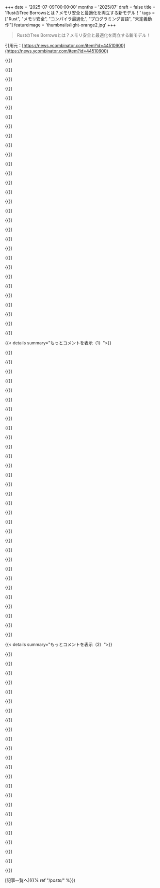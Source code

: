+++
date = '2025-07-09T00:00:00'
months = '2025/07'
draft = false
title = 'RustのTree Borrowsとは？メモリ安全と最適化を両立する新モデル！'
tags = ["Rust", "メモリ安全", "コンパイラ最適化", "プログラミング言語", "未定義動作"]
featureimage = 'thumbnails/light-orange2.jpg'
+++

> RustのTree Borrowsとは？メモリ安全と最適化を両立する新モデル！

引用元：[https://news.ycombinator.com/item?id=44510600](https://news.ycombinator.com/item?id=44510600)




{{<matomeQuote body="Ralf Jungの最近のブログ投稿でTree Borrowsに関する追加情報が出てるよ: https://www.ralfj.de/blog/2025/07/07/tree-borrows-paper.html。おまけに、彼のグループがRustの方言でRustの操作セマンティクスを正確に定義してるって話の最近の講演も: https://youtube.com/watch?v=yoeuW_dSe0o" userName="kibwen" createdAt="2025/07/09 15:04:21" color="#ff33a1">}}




{{<matomeQuote body="コンパイラが型システムの強力な保証、特にポインタのエイリアシングを最適化に利用したいってのは本当？Linus TorvaldsはCの厳密なエイリアシングルールは面倒なだけって長年主張してて、俺も納得。これはその例の一つね: https://lore.kernel.org/all/CAHk-=wgq1DvgNVoodk7JKc6BuU1m9Un...。Rustは根本的に違うのかな？unsafeを伴うとそうでもなさそうだけど。" userName="jcalvinowens" createdAt="2025/07/09 18:21:04" color="#45d325">}}




{{<matomeQuote body="Cの厳密なエイリアシングルールはひどいってのは同意。Rustで提案してるルールは全然違うんだ。コンパイラにとってもっと有用だし、俺としてはプログラマにとっても負担が少ないと思う。言語内でオプトアウトもできるし、生のポインタを使えばいい。それに、コードをチェックするツールもあるよ。結局、言語設計って何でもトレードオフだからね。でもRustではこの種の最適化に関して新しいスイートスポットを見つけられたんじゃないかなって思ってる。時間が教えてくれるさ。" userName="ralfj" createdAt="2025/07/09 18:28:50" color="#38d3d3">}}




{{<matomeQuote body="unsafe Rustを大量に書いてる身としては、君たちやopsemチームの活動に感謝してるよ。CのUBやエイリアシング、volatile/MMIOのルールは本当に理解しにくいし、スタックオーバーフローの適当な回答に頼るしかない。Rustはまだ仕様が未完成だから最初は難しいけど、セマンティクスがいかにクリーンか気づいたんだ。Tree Borrowsは「&mutが生きている間は、その参照から派生したポインタか参照経由でしか値にアクセスできない」って基本に落ち着くし、Cの抽象マシンよりはるかにシンプルで分かりやすい。MiniRustとかエイリアシングモデルがリファレンスに載るのが楽しみだよ。そうなればunsafe RustはCよりずっと自信を持って書けるようになるだろうね。出版おめでとう、そして君たちの努力に感謝。" userName="NobodyNada" createdAt="2025/07/09 21:12:23" color="#ff5c5c">}}




{{<matomeQuote body="Cでは互換性のある型ならポインタをエイリアスできるけど、Rustの可変参照ではそうじゃない。RustのルールはベテランRust開発者でさえ躓かせたんだ: https://github.com/rust-lang/rust/commit/71f5cfb21f3fd2f1740...。MIRIがなかったら、多くのRust開発者はunsafeを理解しようとすらしないから困るだろうね。MIRIも完璧じゃないし、ベテランRust開発者はMIRIに頼らなくてもUBフリーなコードを書けるべきだったんだ。" userName="gronpi" createdAt="2025/07/10 04:37:43" color="#45d325">}}




{{<matomeQuote body="Linusがコンパイラについて言うことは話半分で聞いとけって感じだね。彼はOSカーネルを書く人でコンパイラじゃないし、かなり違う領域だから。エイリアス解析は最近のパフォーマンスにはすごく重要だよ。でも、最大の恩恵は一番シンプルなヒューリスティックから生まれるってことも覚えておくべきだね。LLVMで言うならBasicAAとか。本当に聞きたいのは、基本的なテスト以上のエイリアス解析にどんな価値があるかってことだろ？俺の推測だと、理論上完璧なエイリアス解析でも、Linuxカーネルみたいな非HPCコードでも20%くらいの速度向上にとどまるんじゃないかな。" userName="jcranmer" createdAt="2025/07/09 21:22:57" color="#ff5c5c">}}




{{<matomeQuote body="状況はそこまで悪くないよ。unsafeコードのルールは昔はひどく定義されてたけど、今はかなり明確化が進んでるし、Tree Borrowsみたいな明確なエイリアシングモデルがあれば、Cのより理解しやすいはず。君がリンクしたコードの問題は、エイリアスされた異なる型のポインタを介して未定義のバイトにアクセスしてたことでしょ？当時はMaybeUninitも新しい概念だったし。今ならベテランRust開発者はもっとうまく対応できると思うな。" userName="GolDDranks" createdAt="2025/07/10 06:07:38" color="#38d3d3">}}




{{<matomeQuote body="本当に申し訳ないけど、君はCのデフォルトであるTBAA（Type-Based Alias Analysis）が、Rustの可変参照が持ってるエイリアシングなしの状態よりも、一般的に簡単だってことを認めてないよね。これは大きな違いなんだ。Cコードは_restrict_を使って似たようなエイリアシングをオプトインできるけど、それはオプトインだよ。Rustでは常にオンだ。それに、Rustの標準ライブラリにも新しいUBがあるんだぜ: https://github.com/rust-lang/rust/pull/139553" userName="hamcocar" createdAt="2025/07/10 07:09:03" color="#38d3d3">}}




{{<matomeQuote body="社名は言えないけど、うちの製品も-fno-strict-aliasingを使ってるよ。これらの最適化の問題は、エイリアシングが絶対に起こらないと証明できた場合にのみ安全だってこと。C++だと、それは停止性問題の解決とほぼ同じだ。Rustのより強力な型システムなら、特定のケースでエイリアシングが起こらないことを証明できる可能性があると俺は思ってる。どのみち、ホットコードでは厳密エイリアシングによって可能になる最適化を手動でいつでもできるけど、誤コンパイルでお客様がデータを失うような事態は絶対に避けたいからね。" userName="Asooka" createdAt="2025/07/09 18:30:43" color="#45d325">}}




{{<matomeQuote body="厳密エイリアシングルールは、十分に表現力があって理にかなっていれば有用だけど、そうじゃなきゃ無駄な頭痛の種を作るか、全く無効にされるだけだ。Cの厳密エイリアシングルールがかなり壊れてるってことには、ほとんど異論ないと思う。Rustみたいな言語がもっと道理にかなった厳密エイリアシングルールで設計できない理由はないよ。C++ですら、Cよりも厳密エイリアシングに関して柔軟なパスを提供するのに力を入れてきた。でもLinusと同じく、俺も明白な狭いケース以外ではあまり違いがない気がするね。" userName="jandrewrogers" createdAt="2025/07/09 19:31:23" color="#785bff">}}




{{<matomeQuote body="TBAAがRustのno aliasingより簡単って意見、納得できないね。Rustのミュータブル参照は静的チェックされてるから安全だし、生ポインタならCより簡単だよ。難しいのはミュータブル参照と生ポインタを混ぜる場合だけど、ほとんどのRustコードじゃそんなことしないし、すべきじゃない。残りの5%で理解が必要なのは、それだけRustができることが多いからさ。" userName="GolDDranks" createdAt="2025/07/10 07:37:10" color="#38d3d3">}}




{{<matomeQuote body="RustのエイリアシングルールがC/C++のstrict aliasingより難しいって？それは違うよ。C/C++のstrict aliasingはTBAAとも呼ばれて、型が互換ならエイリアスできるけど、Rustのミュータブル参照は型が同じでも絶対にエイリアスしないんだ。むしろCの_restrict_に近いね。ちなみにLinuxカーネルはstrict aliasing最適化を無効にしてるぞ。" userName="gronpi" createdAt="2025/07/10 05:02:31" color="#785bff">}}




{{<matomeQuote body="もう一つのデータだよ。Appleのコンパイラチームがstrict aliasingをデフォルトにした時、主要ワークロードが5-10%速くなったってさ。修正も予想より簡単だったんだって。俺は当時、「-fstrict-aliasing」は間違ったコードを生成するフラグだと思ってたけど、彼らのデータを見て考えが変わったね。<br>参照: https://lobste.rs/s/yubalv/pointers_are_complicated_ii_we_ne..." userName="oconnor663" createdAt="2025/07/09 22:04:35" color="#ff5c5c">}}




{{<matomeQuote body="RustのエイリアシングルールはCと全然違うんだ。Cの`restrict`なんて`clang`と`gcc`で関数引数にしか効かない印象だし、型ベースエイリアシングは使いにくい上に、違う型に再解釈するのに`memcpy`を強制するからマジ面倒だぜ。Rustの参照はライフタイムとかミュータビリティが細かく設定されてて、物理型を気にせず`&mut i32`と`&mut i64`みたいに同じメモリを再解釈できるんだ。もちろんunsafeコードで`&mut`が重複しない限り、安全にね。" userName="dzaima" createdAt="2025/07/09 18:42:19" color="#ff33a1">}}




{{<matomeQuote body="Rustの安全なコードでは、エイリアシングが起こらないってことは、どんな場合でも保証されてるんだぜ。ライブラリをまたいでても、マルチスレッドのコードでも、全部保証されてるんだから、安心していいよ。" userName="pornel" createdAt="2025/07/09 18:37:29" color="#38d3d3">}}




{{<matomeQuote body="Cには型が互換な場合にだけ効くオプトアウトがあるけど、Rustにはいつも効くオプトアウトがあるんだ。全てのアクセスで生ポインタ（または内部可変共有参照）を使えば、エイリアシングの心配は一切なくなるからね。" userName="ralfj" createdAt="2025/07/10 06:59:22" color="#ff5733">}}




{{<matomeQuote body="Linusはコンパイラじゃなくてカーネルを書いてるから、コンパイラ開発者が想像するよりもずっと実践的なユースケースを知ってるはずだ。もしかしたら彼の方がもっと言うべきことがあるんじゃないかな。" userName="kunley" createdAt="2025/07/10 06:30:34" color="">}}




{{<matomeQuote body="RustのエイリアシングルールがC/C++より難しいって？それは主観的な意見だろ。Rustの方がエイリアシングが正しいコードを書きやすい証拠はあるぜ。多くのCコードベースは諦めて`-fno-strict-aliasing`を使ってるし、Cの型互換は`memcpy`が必要で役に立たない。Rustは生ポインタを使えばエイリアシング要件を常にオプトアウトできて、余分なコピーもいらない。Miriだってエイリアシングを正しくするのは他のUBと同じくらいだって示してるんだ。誰かCのコードベースにstrict aliasing sanitizerを走らせてみてほしいね、きっと大量のUBが見つかるだろうな。" userName="ralfj" createdAt="2025/07/10 07:12:57" color="#ff5733">}}




{{<matomeQuote body="`int64_t`の異なる型を作れないって？いや、作れるよ！`NoAlias＜T, Tag＞`ってクラステンプレートを作って型をラップすればいいんだ。`Tag`は前方宣言だけでいい。そうすれば`NoAlias＜int64_t, Tag1＞`と`NoAlias＜int64_t, Tag2＞`は絶対にエイリアスしない。これ、実際に少し役に立ったことがあったんだぜ。" userName="nhaehnle" createdAt="2025/07/10 03:59:14" color="#ff5733">}}




{{<matomeQuote body="ごめんけど、お前の議論はひどすぎるな。Cではキャストや共用体を使わなきゃ型システムが非互換なポインタの使用を防いでくれるし、C++はもっとキャストを避けられる。Rustのミュータブル参照は同じ型でもエイリアスできないから違うんだよ。お前のMiriだって、この単純なコードがUBだって言うだろ？<br>参照: https://play.rust-lang.org/?version=stable&mode=debug&editio...<br>Miriが全てを扱えないし遅いのは知ってるよ。こんな程度の低い議論を出してくるとは驚きだね。" userName="hamcocar" createdAt="2025/07/10 08:05:09" color="#45d325">}}




{{<matomeQuote body="Tree Borrowsは配列や数値計算コードで役に立つけど、それ以外はほとんど使えないだろうね。数値計算の人たちがコンパイラ最適化の多くを支援したから、strict aliasingが生まれたんだよ。" userName="tliltocatl" createdAt="2025/07/09 21:28:34" color="#785bff">}}




{{<matomeQuote body="Tree Borrowsは使うライブラリに未定義動作（UB）がないことが必要だよ。`unsafe`を使ってなくても、ライブラリがUBを持ってるなら、UBが発生する可能性がある。だからRustコードに`unsafe`がなくてもMIRIを走らせるのがいい考えかもしれないね。RustのstdlibみたいなライブラリもUBを持つことがあるから。https://github.com/rust-lang/rust/pull/139553" userName="gronpi" createdAt="2025/07/10 05:06:11" color="#ff5c5c">}}




{{<matomeQuote body="MIRIが全てのケースを網羅できるとは限らない一例がこれだよ。https://github.com/rust-lang/rust/pull/139553#issuecomment-2...この問題はRust stdlibのUBを診断する一環だったんだ。" userName="gronpi" createdAt="2025/07/10 04:45:38" color="">}}




{{<matomeQuote body="コンパイラの開発者が”本当のプログラマーじゃない”なんて言うのは失礼だよ。でも、コンパイラの最適化のほとんどは、コンパイラエンジニアが頭で考えたのではなく、誰かのコードで実際の問題が起きたことがきっかけなんだ。" userName="jcranmer" createdAt="2025/07/10 13:38:36" color="">}}




{{<matomeQuote body="エイリアシングはどっちも関係してるけど、C言語のstrict aliasingとRustのエイリアシングは別物だよ。RustはC言語のスタイルを明確に採用しなかったんだ。C言語のエイリアシングは型だけに基づくから、”型ベースエイリアス解析”つまりTBAAとも呼ばれるよ。" userName="steveklabnik" createdAt="2025/07/09 18:40:47" color="#38d3d3">}}




{{<matomeQuote body="C言語でエイリアシングを回避する方法は`char*`を使うことだよ。これは他の型とエイリアスすることが特別に許可されてるんだ。GCCにはエイリアス可能な別の型を作る拡張機能もあるよ。" userName="mgaunard" createdAt="2025/07/10 08:34:47" color="">}}




{{<matomeQuote body="個人的には、コンパイラにはベクタ化をもっと活用してほしいね。典型的なワークロードで2〜10倍速くなるのに、怪しい最適化を心配するよりもさ。文字列の文字数カウントみたいな、実際のコードに出てくる基本的な処理にもっと力を入れてほしい。LLVMはx86-64でベクタを使って水平加算するループを吐き出す。ポインタエイリアシングの1〜2％よりも、簡単に2倍のパフォーマンス向上を狙える問題に注力しようよ。" userName="Validark" createdAt="2025/07/10 06:18:45" color="#ff5733">}}




{{<matomeQuote body="うん、すごく特定の状況でしか起きない並行処理のバグは、純粋なテストツールじゃ追跡が難しいよね。でも、MIRIをもっと改善するための作業を進めてるんだ…ただ、実用的なパフォーマンスが出せるかはまだわからないけどね。" userName="ralfj" createdAt="2025/07/10 07:00:07" color="#785bff">}}




{{<matomeQuote body="TBAAはRustのエイリアシングよりもプログラマーが扱いやすいよね？C言語の対応するエイリアシング機能は`_restrict`だけど、これはほとんど使われてないんだ。LinusとLinuxはstrict aliasingやTBAAすら無効にしてるけどね。" userName="gronpi" createdAt="2025/07/10 04:54:05" color="#45d325">}}




{{<matomeQuote body="”コンパイラ開発者はエイリアシングが重要だと思ってるけど、ほとんどそうじゃない。それにVLIWは全く別の理由で実用的にならないだろう（つまり、汎用コンピューティングではOoOが根本的にVLIWより優れてる）”。Linusがこれについてずっと正しかったのがすごいね。" userName="rayiner" createdAt="2025/07/10 02:53:36" color="">}}




{{< details summary="もっとコメントを表示（1）">}}

{{<matomeQuote body="このコメントは当たり前すぎない？どのコードもUBがないことに依存してるんだし。Rustの強みは、Miriを含め、UBを避けるツールがめっちゃいいところだよ。" userName="simonask" createdAt="2025/07/10 07:52:52" color="">}}




{{<matomeQuote body="Stacked Borrowsについては、2020年と2018年にスレッドがあったよ。<br>https://news.ycombinator.com/item?id=22281205<br>https://news.ycombinator.com/item?id=17715399" userName="pvg" createdAt="2025/07/09 14:45:58" color="#38d3d3">}}




{{<matomeQuote body="PLDIのトークもここにあるよ: https://www.youtube.com/watch?v=CJi_Fcs4bak" userName="chombier" createdAt="2025/07/10 08:54:13" color="#ff5c5c">}}




{{<matomeQuote body="論文の例4で「このRustコードはコンパイラに拒否される」って主張、試してみたんだけど、安定版コンパイラじゃそうならないみたいだよ？<br>fn main() {<br>    let x = &mut 0;<br>    let y = x as *mut i32;<br>    *x = 10; // ←これが拒否されるはずだけど<br>    unsafe {*y = 15 };<br>}" userName="vollbrecht" createdAt="2025/07/09 17:14:48" color="">}}




{{<matomeQuote body="Stacked BorrowsはMiriのランタイムモデルだよ。Miriで実行すればエラーが出るはず。「Undefined Behavior: attempting a write access using [...] but that tag does not exist in the borrow stack for this location」ってね。rustc自身は`*mut`はライフタイム関係がないから拒否しないんだ。" userName="Arnavion" createdAt="2025/07/09 17:19:11" color="#45d325">}}




{{<matomeQuote body="論文にMiriでTree Borrowsを実装したって書いてあったけど、これってMiriのデフォルトモデルになる可能性あるのかな？" userName="haberman" createdAt="2025/07/10 02:09:18" color="">}}




{{<matomeQuote body="論文は提案されたTree Borrowsモデルでの挙動を説明してるんだよ。現在のボローチェッカーの実装はもっと限定的な分析をしてて、この特定の競合は検出しないんだ。" userName="ethan_smith" createdAt="2025/07/10 15:13:45" color="">}}




{{<matomeQuote body="Miriでの実装はこちらだよ：https://github.com/rust-lang/miri/tree/master/src/borrow_tra..." userName="nixpulvis" createdAt="2025/07/10 02:52:55" color="#785bff">}}




{{<matomeQuote body="すごい仕事だね！Tree Borrowsの仕様をNevinのサイトで読んだことあるけど、かなり厄介な問題をエレガントに解決してるのに感動したよ。<br>Stack Borrowsだと違法なコードも、Tree Borrowsなら sensible になるんだ。<br>参考：[1] https://github.com/Voultapher/sort-research-rs/blob/main/wri... Miri column<br>[2] https://github.com/rust-lang/rust/blob/6b3ae3f6e45a33c2d95fa..." userName="Voultapher" createdAt="2025/07/09 17:04:45" color="#ff33a1">}}




{{<matomeQuote body="Rustとか将来のプログラミング言語が、いろんな特性（コンパイル速度、実行速度、アルゴリズムの柔軟性とか）を持った複数の借用チェッカーを選べるようになるのかな？" userName="fuhsnn" createdAt="2025/07/09 16:35:30" color="">}}




{{<matomeQuote body="既に複数のアプローチがあるんだよ、例えばRustが使ってるaffine typesとか、linear types、effects、dependent types、formal proofsとかね。<br>それぞれ実装、パフォーマンス、開発体験でコストと機能が違うんだ。<br>Rust以外の言語は、ほとんどが自動リソース管理（どういう方法であれ）と上記の型システムを組み合わせて、パフォーマンス critical なコードパスで使ってるよ。" userName="pjmlp" createdAt="2025/07/09 17:05:18" color="#ff5c5c">}}




{{<matomeQuote body="＞ affine types (Rustが使ってるもの)<br>ちょっと口を挟ませてほしいんだ。「affine types」って言ってるけど、実はUniqueness Typesだよ。<br>違いは「unrestricted types」との相互作用にあるんだ。Rustでは、これらの「unrestricted types」は参照（Copy を実装してるから複数回使える）だね。<br>Uniqueness types は呼び出し元に制約をかける（「この引数は私に渡すときにエイリアスしちゃダメだよ」）けど、呼び出され側には制限がないんだ。<br>これはRustにとって便利なんだ。なぜなら、値がエイリアスされてないと、解放しても解放済みのデータへの参照を残さないって確信できるからね。<br>Affine types は逆で、呼び出し元が呼び出され側に制約をかける（「この値を渡すけど、せいぜい一回しか使っちゃダメだよ」）んだけど、Rustの型システムでは表現できないんだ。なぜなら、呼び出され側は常に引数から参照を作って、その参照を複数の関数に渡せるからね。" userName="ChadNauseam" createdAt="2025/07/09 18:51:42" color="#ff5c5c">}}




{{<matomeQuote body="Rustの型システムをaffineと呼ぶのは完全に正確だと思うよ。<br>「affine」の核心は、型システムに exchange と weakening があるけど contraction はないってことで、まさにRustの型システムを特徴づけてるんだ。<br>これらの用語の意味は https://math.stackexchange.com/questions/3356302/substructur... を見てみてね（これは論理学の文脈だけど、Curry-Howard correspondence を通して型システムでも同じだよ）。<br>これは「一度以上使っちゃダメ」というルールで説明されることが多いけど、それが実際の定義じゃないし、君の例が示すように、単純化された説明を文字通りに解釈すると混乱を招くことがあるんだ。<br>＞ 参照を渡すのは実際の値を渡すのとは違うから、affinity と矛盾しないよ。" userName="ralfj" createdAt="2025/07/09 19:06:07" color="#45d325">}}




{{<matomeQuote body="＞ 参照を渡すのは実際の値を渡すのとは違うから、affinity と矛盾しないよ。<br>参照を渡すのが実際の値を渡すのと同じじゃないのは同意するよ。もしそうなら、参照の意味がなくなっちゃうもんね。でも、affinity とは矛盾するんだ。具体的には、同じ値から複数の参照が作れることと、参照の性質が組み合わさると affinity と矛盾するんだ。<br>＞ 「affine」の核心は、型システムに exchange と weakening があるけど contraction はないってことで、まさにRustの型システムを特徴づけてるんだ。<br>Rustの型システムは確かに contraction をサポートしてるよ。だって参照を複数回使えるんだからね。これは contraction じゃないの？Rustは少なくとも参照については contraction をサポートしてるように見えるけどね。<br>でも実際には、contraction が全くないってのは affine の定義としてはあまり役に立たないんだ。だって、そんなプログラミング言語は実用的じゃないし、Turing complete にすらならないだろうからね。代わりに、通常は「affine world」と「exponential world」（「unrestricted」、つまり好きなように使える値のこと）があるんだ。<br>そして、値は exponential world から affine world に行けるけど、逆はダメっていうのが慣例なんだ。だから affine な値を取る関数にはどんな値も渡せるけど、affine な方法で使う必要があって、その間、exponential（unrestricted）な値を取る関数には exponential な値しか渡せないし、affine な値は渡せないんだ。<br>信じられないなら、linear Haskell を使ってみてごらんよ。linear な引数を取る関数には non-linear な引数も渡せるけど、逆はダメなことに気づくはずだよ。<br>Rustの型システムをこう解釈するなら、参照を exponentials と解釈するのが自然だね。でも参照は逆の慣例なんだ。所有された値から参照には行けるけど、逆はダメで、linear/affine な型システムの慣例とはまさに逆の状況なんだ。<br>これらのシステムは使うと全然違う感じがするし、全く異なる性質を強制するから、両方を「affine」と呼ぶのではなく、別々の名前を持つことが重要だと思うんだ。Rustのようなシステムの通常の名前は「uniqueness types」だよ。Idris のドキュメント https://docs.idris-lang.org/en/latest/reference/uniqueness-t... や Wikipedia の記事 https://en.wikipedia.org/wiki/Uniqueness_type を見てみてね。" userName="ChadNauseam" createdAt="2025/07/09 19:38:44" color="#785bff">}}




{{<matomeQuote body="＞ Rustの型システムは確かに contraction をサポートしてるよ。だって参照を複数回使えるんだからね。これは contraction じゃないの？Rustは少なくとも参照については contraction をサポートしてるように見えるけどね。<br>いい質問だね！共有参照については、それらは `Copy` だから確かに contraction があるよ。Affinity は、contraction が普遍的な性質ではないってことを意味するだけで、一部の型や命題には contraction があってもいいんだ。<br>可変参照については、実際には複数回使えないんだ。でも、affinity がチェックされる前に desugaring フェーズがあって、可変参照 `r` の使用はどこでも `\u0026mut *r` に置き換えられるんだ。これは contraction を使ってるわけじゃないし、文字通り `r` をどこかに渡してるわけでもないんだ。`r` に対して特定の（そして興味深い）操作（「reborrowing」）を呼び出してるだけなんだ。<br>Rustは単なる affine system じゃない、借用で拡張された affine system なんだ。でも、Rustを affine system と呼ぶのは完全に妥当だと思うよ。言語が変数を二度「使う」のを防ぐという単純な事実があるからね。「reborrowing」は「使う」ケースじゃなくて、それ自身の特別なルールを持つ特別なケースなんだ。<br>＞ でも実際には、contraction が全くないってのは affine の定義としてはあまり役に立たないんだ。<br>もちろんRustには `Copy` と呼ばれる「複製可能な」型があるよ。それは本質じゃないけどね。<br>＞ Rustの型システムをこう解釈するなら、参照を exponentials と解釈するのが自然だね。<br>なぜそれが自然なの？可変参照は複製可能ですらないんだから、君の言ってることは参照全般にはあまり意味がないよ。たぶん共有参照のことだよね。それらは単に複製可能な型の一例だよ。<br>Rustにはあらゆる型を複製可能にするようなモダリティが型システムにないから、exponentials に相当するものはないんだ。（特に、`\u0026T` は `T` を囲むモダリティじゃないよ。それは異なる型で、異なる表現を持ってるんだ。そして君が言ったように、たとえそれがモダリティだったとしても、exponentials に対応するわけじゃないんだ。）<br>でも型システムは exponentials がなくても affine/linear でありうるから、この発言の意図がわからないな。<br>Uniqueness types は値への参照がいくつあるかについてのことらしいね。線形/affine 型を使ってそういう uniqueness な性質を強制できるし（そして実際Rustはそうしてる）、でもそれは線形/affine な型システムだって事実をなくすものじゃないよ。<br>＞ これらのシステムは使うと全然違う感じがするし、全く異なる性質を強制するから、<br>「感じ」については語れないな。affine 言語でプログラミングしたことないからね（Rust以外はね；）。でも性質の面では、Rustがやってることは affine logic にすごく近いんだ。核となる性質は「ものが複製されない」ことだね。俺のRustのモデル、RustBelt は、Rustの型システムの性質をエンコードするのに affine separation logic を使ってるんだけど、separation logic と linear logic の間にはたくさんの重複があるんだ。だからRustを affine 言語と呼ぶのは完全に理にかなってるっていう強い証拠がさらにあるんだね。" userName="ralfj" createdAt="2025/07/09 20:32:33" color="#785bff">}}




{{<matomeQuote body="Affine logic の主なポイントは contraction を許さないことだけど、Rustの型システムは色々な形で contraction を許してるよね。Rustはいったいどういう点で「affine language」なの？<br>あと、Curry-Howard correspondence に関する主張は間違いだよ。それがRustが affine language だってことを証明するわけじゃない：https://liamoc.net/forest/loc-000S/index.xml<br>でも Swift は「Non copyable」型で contraction を許さない affine types を持ってるよ。" userName="caim" createdAt="2025/07/09 21:28:33" color="#ff5c5c">}}




{{<matomeQuote body="借用チェッカーって false negatives はあるけど false positives はないって理解で合ってる？<br>もしかしたらバカな質問かもしれないけど、複数の実装を並行スレッドで実行して、最初にポジティブな結果を出した方が勝ちってできないのかな？" userName="0x000xca0xfe" createdAt="2025/07/09 17:19:11" color="">}}




{{<matomeQuote body="マジで欲しいのは分離論理ってやつで、それがあれば関数の事前条件を正確に決めたり、途中の条件を証明したりできるんだ。最適化ツールはその”レンマ”を使って、決められた範囲で自由に動けるようになるよ。”Rust”は、この文脈だと”みんなが欲しがる普通の不変条件”と”それを前提にした最適化のセット”って感じだね。" userName="Ericson2314" createdAt="2025/07/09 19:33:02" color="#45d325">}}




{{<matomeQuote body="これはチェッカーが組み合わせ可能って前提に立ってるけど、バラバラなチェッカーの実装だとそうじゃないかもね。あるチェッカーでOKでも、別のチェッカーと組み合わせたら結局無効なプログラムになっちゃうリスクがあるかも。まぁ、実際にはそんなことないのかもしれないけどね。" userName="vlovich123" createdAt="2025/07/09 17:53:31" color="#45d325">}}




{{<matomeQuote body="Rustには、Stringとかベクター、ボックスみたいに、収縮させない型もあるんだ。それが、借用チェッカーがメモリ安全を保証するためにめちゃくちゃ大事なんだよ。" userName="hollerith" createdAt="2025/07/09 22:12:02" color="">}}




{{<matomeQuote body="モデル変更時にコードを変えなくていいって話かな？でもRustにはRefCellっていう、実行時に借用チェックを遅らせる仕組みがすでにあるって言っとくね。これは可変な借用のエイリアシングを許す排他ルールを変えるわけじゃないけど、コンパイル時じゃなく処理する別の選択肢にはなるよ。" userName="saghm" createdAt="2025/07/10 03:24:21" color="">}}




{{<matomeQuote body="簡単な例で君のコメントを教えてくれない？slice::split_atとslice::split_at_mutを見てみてよ：<br>fn split_at(&self, mid: usize) -＞ (&[T], &[T])<br>fn split_at_mut(&mut self, mid: usize) -＞ (&mut [T], &mut [T])<br>分離論理だと、これのトリプルってどうなるの？" userName="creata" createdAt="2025/07/10 05:28:35" color="#45d325">}}




{{<matomeQuote body="Rustはもう借用チェッカーの実装切り替えをサポートしてるんだ。スコープベースから非語彙的、そして実験的なPoloniusもあるよ。でも、新しいのが使えるようになったら古いのは捨てることになる。だって、新しい方が速くて正しいプログラムをより多く受け入れるんだから。RcとRefCell型を使えば、ランタイムチェックのコストはかかるけど、もっと柔軟になるよ。" userName="pornel" createdAt="2025/07/09 18:50:47" color="#785bff">}}




{{<matomeQuote body="それがどう機能するのか想像できないな。違う借用ルールを期待するコードを組み合わせるなんて無理でしょ。借用チェッカーの実装の数だけ、実質的にサブの方言ができちゃうことになるよ。" userName="speed_spread" createdAt="2025/07/09 16:55:32" color="">}}




{{<matomeQuote body="うん、それは本当だね。<br>複数の不変な共有参照は収縮の一種だけど、可変参照はアフィンなんだ。SwiftはRustみたいに参照がないし、危険な生ポインタもダングリングさせずに持てない。だからSwiftはRustより制約が強くて、できることが少ないんだよ。" userName="caim" createdAt="2025/07/09 22:45:59" color="">}}




{{<matomeQuote body="借用チェッカーは誤検知（false positive）はないけど、見逃し（false negative）はあるんだよね？健全な静的解析のはずだよね。Ralf Jungのhttps://news.ycombinator.com/item?id=44511416でのコメントによると、Tree Borrowsの健全性はまだ証明されてないみたい。<br>複数の実装を並行で走らせて、一番最初にOK出したやつが勝ち！ってできない？まぁ、妥当なサイズのプログラムだとすでに全コア使ってるし、余計な作業が増えるなら並列化してもそんなにメリットないと思うけどね。" userName="creata" createdAt="2025/07/10 05:34:49" color="#ff33a1">}}




{{<matomeQuote body="借用チェックって関数の中だけで完結するから、モデルが同じで、違うチェッカーを関数ごとに動かすなら、そんなリスクはないよ。" userName="afdbcreid" createdAt="2025/07/09 21:52:25" color="">}}




{{<matomeQuote body="実行時に処理を後回しにするのは、常に良いとは限らないよ。ランタイムオーバーヘッドがかかるし、違反が検知されたらコードがパニックを起こす可能性もあるからね。" userName="gronpi" createdAt="2025/07/10 05:12:38" color="">}}




{{<matomeQuote body="うん、なるほどね。Rustの型システムはアフィン論理のような「アフィン」ではないよ。アフィン論理は厳密に禁止している収縮を、Rustは様々な形で許しているからね。Curry-Howard対応が型システムについて何かを証明すると主張する人もいるけど、それは依存型言語にしか当てはまらない。それに、その証明はプログラムの振る舞いに関するものでもないよ。詳細は https://liamoc.net/forest/loc-000S/index.xml を見てみて。" userName="caim" createdAt="2025/07/09 21:40:44" color="#38d3d3">}}




{{<matomeQuote body="Kotlinみたいな言語にもアフィン型があったらいいのに。コードの整理がもっときれいになると思うな。言語がガベージコレクトされるから、純粋に「構文的」なものでも問題ないよ。何が何を所有しているか明確にして、複数の参照を明示するだけでも素晴らしいね。Kotlinの機能でエフェクトシステムみたいなものもシミュレートできるし。プログラミング言語理論って本当に面白いよね！" userName="LelouBil" createdAt="2025/07/09 17:11:29" color="">}}

{{</details>}}




{{< details summary="もっとコメントを表示（2）">}}

{{<matomeQuote body="「Rustは異なる形式の収縮を許すが、アフィン論理はそれを厳密に禁じる」ってのは間違ってるよ。アフィン論理でも一部の命題には収縮があるし、Curry-Howard対応は依存型言語以外にも存在する。例えば、単純型付きラムダ計算と命題論理の間には美しい対応があるんだ。どうやら理解していない主張を繰り返すのはやめてほしいな。" userName="ralfj" createdAt="2025/07/10 07:24:30" color="#ff5733">}}




{{<matomeQuote body="この質問への長い答えは、https://research.ralfj.de/thesis.html にあるよ :)" userName="ralfj" createdAt="2025/07/10 07:27:31" color="#ff5733">}}




{{<matomeQuote body="Ralfの答えも見てほしいけど、少し補足させて。これらの関数はメモリにアクセスせず、操作的には p, n -＞ (p, p + n) だ。分離論理は検証対象プログラムと外部推論を明確に区別するから、「この式の主型は？」という質問は当てはまらない。Rustで面白いのは関数自体じゃなく & と &mut。これらは多様な文脈の代わりなんだ。分離論理では、あらゆる目的に合う単一の & や &mut はないかもしれない。split_atの最も再利用可能な形は、僕が書いた純粋関数に等しいよ。呼び出し元がプロパティの継承を証明すればよく、フレームルールを知っていれば可能だ。" userName="Ericson2314" createdAt="2025/07/10 16:52:37" color="#38d3d3">}}




{{<matomeQuote body="Rustの借用チェッカーはコンパイル時のコストがかなり最小限で、コード生成には全く影響しないよ。コンパイル時間のほとんどは、トレイト解決、モノモーフィゼーション、LLVMの最適化パス、そしてリンキングに費やされているんだ。" userName="treyd" createdAt="2025/07/10 03:47:25" color="#ff33a1">}}




{{<matomeQuote body="Curry-Howard対応を持ち出したのは、「アフィン論理」に関するSOの投稿を使って「アフィン言語」の定義について議論する理由を説明するためだよ。両方とも「（普遍的な）収縮がない」という同じ方法で定義されている。この主張は明らかに正しいから、あなたがどの主張に反対しているのか、もっと具体的に説明してほしいな。（収縮とアフィン論理に関するもう一つの部分は、他の返信で既に反論されているから、繰り返さないよ。）" userName="ralfj" createdAt="2025/07/10 07:18:35" color="">}}




{{<matomeQuote body="アフィン型システムっていうのは、一部のものが収縮を持たないシステムのことだよ。何もかも収縮がないわけじゃないんだ。" userName="creata" createdAt="2025/07/10 05:49:54" color="">}}




{{<matomeQuote body="「アフィン論理の要点は収縮を許さないことで、Rustの型システムは異なる形の収縮を許す。Rustは一体どうやって『アフィン言語』なの？」という疑問に対して。アフィン論理の要点は、普遍的で制約のない収縮を許さないことで、特定の状況下で収縮と同じ特性を持つ操作が全くできないわけじゃないんだ。Rustの型システムも同じだよ。" userName="lmm" createdAt="2025/07/10 03:22:41" color="#ff5733">}}




{{<matomeQuote body="Proof checkerのバグが指数関数的に安全性の問題を悪化させる可能性があるって心配してるんだ。分散システムでの単一障害点みたいなもんかなって。" userName="vlovich123" createdAt="2025/07/10 04:15:10" color="">}}




{{<matomeQuote body="「複数イミュータブル共有参照は収縮」ってのは違うよ。あれはアフィン論理の拡張であって、RustBeltで証明済みなんだから！" userName="ralfj" createdAt="2025/07/10 07:16:48" color="#ff5c5c">}}




{{<matomeQuote body="「コンパイルで全コア使う」ってのはフルリビルドだけだよね。普段はそんなに使わないし、CPUが並列化進むと、スレッド数のが多くなってくるから、もっと工夫が必要になるはずだよ。" userName="0x000xca0xfe" createdAt="2025/07/10 09:14:55" color="">}}




{{<matomeQuote body="論文のコード例、`&mut *ptr`を2つ渡すやつ、あれって同じ変数に複数可変参照してるから未定義動作じゃないの？もしかして、俺が論文の主張を誤解してるのかな？" userName="wavemode" createdAt="2025/07/09 15:17:50" color="">}}




{{<matomeQuote body="Tree Borrowsの目的は未定義動作の正確な境界を定めることだよ。Rustコンパイラは受け入れるけどルール違反なコードや、Borrow Checkerじゃチェックできないけど合法なコードもあるから、それらを明確にしたいんだ。Stacked Borrowsより範囲が広くて安全性が高いんだって。" userName="pavpanchekha" createdAt="2025/07/09 15:31:59" color="#ff5c5c">}}




{{<matomeQuote body="「証明可能に安全」って言ってるけど、まだ証明は終わってないんだよね。Borrow Checkerが受け入れるコードが全部TBと互換性あるってのは、今はまだ推測の域を出ないんだ。でも、ちゃんとテストはしてるよ。" userName="ralfj" createdAt="2025/07/09 15:39:09" color="#ff5c5c">}}




{{<matomeQuote body="「どのルールに違反してるか、正確なUBの定義は？」ってのが重要で、Tree Borrowsはその定義を提案してるんだよ。「こういうコードも書ける」ってのは、Tree Borrowsがないと何が悪いのか説明できないってことなんだ。君は既にTree Borrowsみたいなのが必要だって理解してるみたいだね。" userName="ralfj" createdAt="2025/07/09 15:37:29" color="#45d325">}}




{{<matomeQuote body="「can」って言葉を誤解してるよ。unsafeコードを使えばあれは書けるし、それが未定義動作なんだ。ほら、このリンク見てみろよ。<br>https://play.rust-lang.org/?version=stable&mode=debug&editio..." userName="GolDDranks" createdAt="2025/07/09 16:59:36" color="#785bff">}}




{{<matomeQuote body="多くの返信があるけど、これ以上増やしたくはないな。でも、意図を一番はっきりさせるのは、次の段落の最初にあるこの部分だと思うよ。＞Rustコンパイラの開発者がエイリアシング最適化を明らかにサポートしたがってるんだから、上の反例みたいなのを考慮から「除外」する何らかの方法が必要なんだ。" userName="oconnor663" createdAt="2025/07/09 15:35:34" color="#ff5c5c">}}




{{<matomeQuote body="それがまさにポイントだと思うね。複数の可変参照を許さないみたいな制約を破るのは簡単すぎるんだ。Unsafeは、Rustのライフタイム解析でコードの妥当性を証明するのが難しいケースのためにあるけど、それ以上のことに悪用されかねないんだ。" userName="ehsanu1" createdAt="2025/07/09 15:25:52" color="#ff5c5c">}}




{{<matomeQuote body="ここで言う「できる」は「許されている」って意味じゃないよ。「Unsafeコードは以下のものを表現できるけど、それは未定義動作、UBだよ」ってことだね。" userName="seritools" createdAt="2025/07/09 15:23:20" color="#ff33a1">}}




{{<matomeQuote body="著者のNeven Villaniが、Cédric Villani（2010年のフィールズ賞受賞者）の息子だって今気づいたよ。やっぱり、才能って遺伝するんだね。" userName="pil0u" createdAt="2025/07/09 16:29:15" color="">}}




{{<matomeQuote body="これは素晴らしいね。たぶん、自分の言語にこのモデルを実装すると思うよ。" userName="gavinhoward" createdAt="2025/07/09 18:46:27" color="">}}




{{<matomeQuote body="デジャヴじゃないはずだよ。この投稿、2〜3ヶ月に一度は見てる気がするんだけど…。" userName="Nurbek-F" createdAt="2025/07/09 20:49:39" color="">}}




{{<matomeQuote body="この論文、何年もかかって作られたものだよ。今回やっと公開されたんだ。" userName="steveklabnik" createdAt="2025/07/09 20:52:48" color="">}}




{{<matomeQuote body="「ツリーボローズ」<br>「金返せ、この野郎！」<br>「ふむ、焦るな！」<br>「48時間以内に引き渡せ、さもなきゃ苗木がどうなるか分からねえぞ、ツリービアード。」" userName="olddustytrail" createdAt="2025/07/09 20:54:02" color="">}}

{{</details>}}



[記事一覧へ]({{% ref "/posts/" %}})
